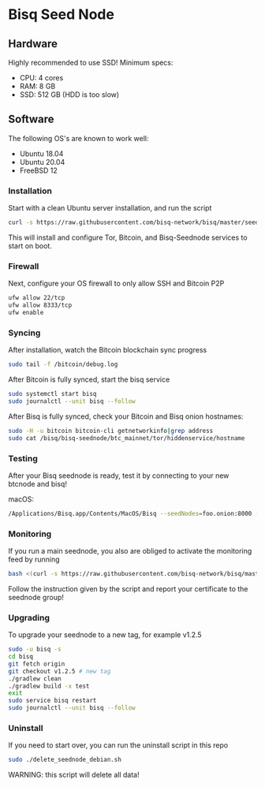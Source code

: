 # Bisq Seed Node

## Hardware

Highly recommended to use SSD! Minimum specs:

* CPU: 4 cores
* RAM: 8 GB
* SSD: 512 GB (HDD is too slow)

## Software

The following OS's are known to work well:

* Ubuntu 18.04
* Ubuntu 20.04
* FreeBSD 12

### Installation

Start with a clean Ubuntu server installation, and run the script
```bash
curl -s https://raw.githubusercontent.com/bisq-network/bisq/master/seednode/install_seednode_debian.sh | sudo bash
```

This will install and configure Tor, Bitcoin, and Bisq-Seednode services to start on boot.

### Firewall

Next, configure your OS firewall to only allow SSH and Bitcoin P2P
```bash
ufw allow 22/tcp
ufw allow 8333/tcp
ufw enable
```

### Syncing

After installation, watch the Bitcoin blockchain sync progress
```bash
sudo tail -f /bitcoin/debug.log
```

After Bitcoin is fully synced, start the bisq service
```bash
sudo systemctl start bisq
sudo journalctl --unit bisq --follow
```

After Bisq is fully synced, check your Bitcoin and Bisq onion hostnames:
```bash
sudo -H -u bitcoin bitcoin-cli getnetworkinfo|grep address
sudo cat /bisq/bisq-seednode/btc_mainnet/tor/hiddenservice/hostname
```

### Testing

After your Bisq seednode is ready, test it by connecting to your new btcnode and bisq!

macOS:
```bash
/Applications/Bisq.app/Contents/MacOS/Bisq --seedNodes=foo.onion:8000 --btcNodes=foo.onion:8333
```

### Monitoring

If you run a main seednode, you also are obliged to activate the monitoring feed by running

```bash
bash <(curl -s https://raw.githubusercontent.com/bisq-network/bisq/master/monitor/install_collectd_debian.sh)
```
Follow the instruction given by the script and report your certificate to the seednode group!

### Upgrading

To upgrade your seednode to a new tag, for example v1.2.5
```bash
sudo -u bisq -s
cd bisq
git fetch origin
git checkout v1.2.5 # new tag
./gradlew clean
./gradlew build -x test
exit
sudo service bisq restart
sudo journalctl --unit bisq --follow
```

### Uninstall

If you need to start over, you can run the uninstall script in this repo
```bash
sudo ./delete_seednode_debian.sh
```
WARNING: this script will delete all data!

